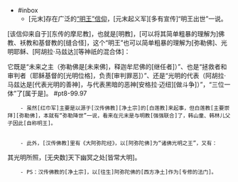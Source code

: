 - #inbox
    - [元末]存在广泛的[“明王”信仰](https://www.zhihu.com/question/464603475/answer/2149077361)，[元末起义军][多有宣传]“明王出世”一说。

[该信仰来自于][东传的摩尼教]，也就是[明教]，[可以将其简单粗暴的理解为]佛教、袄教和基督教的[缝合怪]，这个“明王”也可以简单粗暴的理解为[弥勒佛]、光明耶稣、[阿胡拉·马兹达][等神祇的混合体]：

它既是“未来之主（弥勒佛是[未来佛]，释迦牟尼佛的[继任者]）”、也是“拯救者和审判者（耶稣基督的[光明位格]，负责[审判罪恶]）”、还是“光明的代表（阿胡拉·马兹达是[代表光明的善神]，与代表黑暗的恶神[安格拉·迈纽][做斗争]）”，“三位一体”了[属于是]。 #pt8-99.97


        - 虽然[红巾军]主要是以源于[汉传佛教][净土宗]的[白莲教]来起事，但白莲教[主要崇拜][弥勒佛]，本就有“弥勒降世”一说，看来在元末是与明教[强强联合]了，韩山童、韩林儿父子因此[自称明王]。


        - 此外，[汉传佛教]里有《大阿弥陀经》，以[阿弥陀佛]为“诸佛光明之王”，又有：

其光明所照，[无央数]天下幽冥之处[皆常大明]。

        - PS：汉传佛教的[净土宗]，以[往生]阿弥陀佛的[西方净土]作为[专修的法门]。
